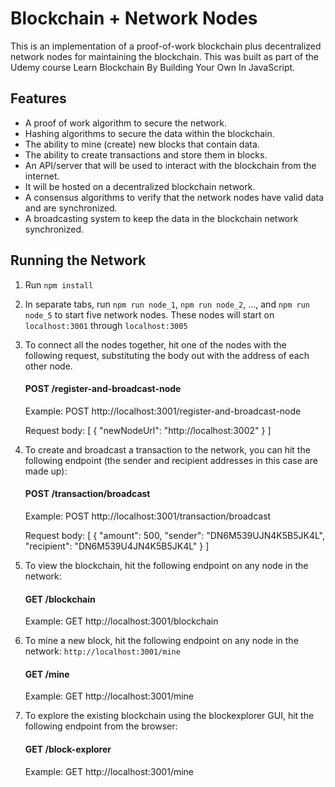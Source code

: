# Blockchain + Network Nodes
This is an implementation of a proof-of-work blockchain plus decentralized network nodes for maintaining the blockchain. This was built as part of the Udemy course Learn Blockchain By Building Your Own In JavaScript.

## Features
- A proof of work algorithm to secure the network.
- Hashing algorithms to secure the data within the blockchain.
- The ability to mine (create) new blocks that contain data.
- The ability to create transactions and store them in blocks.
- An API/server that will be used to interact with the blockchain from the internet.
- It will be hosted on a decentralized blockchain network.
- A consensus algorithms to verify that the network nodes have valid data and are synchronized.
- A broadcasting system to keep the data in the blockchain network synchronized.

## Running the Network
1. Run `npm install`

3. In separate tabs, run `npm run node_1`, `npm run node_2`, ..., and `npm run node_5` to start five network nodes. These nodes will start on `localhost:3001` through `localhost:3005`

5. To connect all the nodes together, hit one of the nodes with the following request, substituting the body out with the address of each other node.

    #### POST /register-and-broadcast-node

    Example: POST http://localhost:3001/register-and-broadcast-node

    Request body:
        [
            {
               "newNodeUrl": "http://localhost:3002"
            }
        ]

4. To create and broadcast a transaction to the network, you can hit the following endpoint (the sender and recipient addresses in this case are made up):

    #### POST /transaction/broadcast

    Example: POST http://localhost:3001/transaction/broadcast

    Request body:
        [
            {
               "amount": 500,
                "sender": "DN6M539UJN4K5B5JK4L",
                "recipient": "DN6M539U4JN4K5B5JK4L"
            }
        ]

5. To view the blockchain, hit the following endpoint on any node in the network:

    #### GET /blockchain

    Example: GET http://localhost:3001/blockchain

8. To mine a new block, hit the following endpoint on any node in the network: `http://localhost:3001/mine`

    #### GET /mine

    Example: GET http://localhost:3001/mine

10. To explore the existing blockchain using the blockexplorer GUI, hit the following endpoint from the browser:

    #### GET /block-explorer

    Example: GET http://localhost:3001/mine
